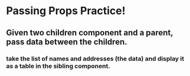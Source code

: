 # Passing Props Practice!
## Given two children component and a parent, pass data between the children.

### take the list of names and addresses (the data) and display it as a table in the sibling component.
